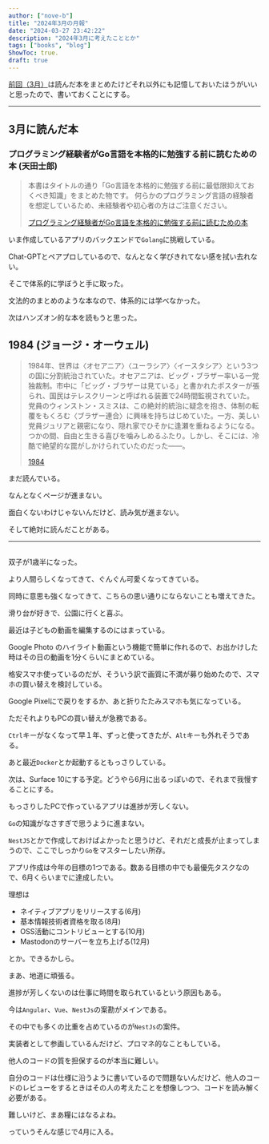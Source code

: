 ```yaml
---
author: ["nove-b"]
title: "2024年3月の月報"
date: "2024-03-27 23:42:22"
description: "2024年3月に考えたこととか"
tags: ["books", "blog"]
ShowToc: true.
draft: true
---
```


[前回（3月）](https://nove-b.github.io/posts/books-2024-2/)は読んだ本をまとめたけどそれ以外にも記憶しておいたほうがいいと思ったので、書いておくことにする。

---
## 3月に読んだ本

###  プログラミング経験者がGo言語を本格的に勉強する前に読むための本 (天田士郎)

> 本書はタイトルの通り「Go言語を本格的に勉強する前に最低限抑えておくべき知識」をまとめた物です。
> 何らかのプログラミング言語の経験者を想定しているため、未経験者や初心者の方はご注意ください。
> 
> [プログラミング経験者がGo言語を本格的に勉強する前に読むための本](https://amzn.to/3VyR200)

いま作成しているアプリのバックエンドで`Golang`に挑戦している。

Chat-GPTとペアプロしているので、なんとなく学びきれてない感を拭い去れない。

そこで体系的に学ぼうと手に取った。

文法的のまとめのような本なので、体系的には学べなかった。

次はハンズオン的な本を読もうと思った。


##  1984 (ジョージ・オーウェル)

> 1984年、世界は〈オセアニア〉〈ユーラシア〉〈イースタシア〉という3つの国に分割統治されていた。オセアニアは、ビッグ・ブラザー率いる一党独裁制。市中に「ビッグ・ブラザーは見ている」と書かれたポスターが張られ、国民はテレスクリーンと呼ばれる装置で24時間監視されていた。党員のウィンストン・スミスは、この絶対的統治に疑念を抱き、体制の転覆をもくろむ〈ブラザー連合〉に興味を持ちはじめていた。一方、美しい党員ジュリアと親密になり、隠れ家でひそかに逢瀬を重ねるようになる。つかの間、自由と生きる喜びを噛みしめるふたり。しかし、そこには、冷酷で絶望的な罠がしかけられていたのだった――。
>
> [1984](https://amzn.to/49DrjaM)

まだ読んでいる。

なんとなくページが進まない。

面白くないわけじゃないんだけど、読み気が進まない。

そして絶対に読んだことがある。

---

## 

双子が1歳半になった。

より人間らしくなってきて、ぐんぐん可愛くなってきている。

同時に意思も強くなってきて、こちらの思い通りにならないことも増えてきた。

滑り台が好きで、公園に行くと喜ぶ。

最近は子どもの動画を編集するのにはまっている。

Google Photo のハイライト動画という機能で簡単に作れるので、お出かけした時はその日の動画を1分くらいにまとめている。

格安スマホ使っているのだが、そういう訳で画質に不満が募り始めたので、スマホの買い替えを検討している。

Google Pixelにで戻りをするか、あと折りたたみスマホも気になっている。

ただそれよりもPCの買い替えが急務である。

`Ctrl`キーがなくなって早１年、ずっと使ってきたが、`Alt`キーも外れそうである。

あと最近`Docker`とか起動するともっさりしている。

次は、Surface 10にする予定。どうやら6月に出るっぽいので、それまで我慢することにする。

もっさりしたPCで作っているアプリは進捗が芳しくない。

`Go`の知識がなさすぎで思うように進まない。

`NestJS`とかで作成しておけばよかったと思うけど、それだと成長が止まってしまうので、ここでしっかり`Go`をマスターしたい所存。

アプリ作成は今年の目標の1つである。数ある目標の中でも最優先タスクなので、6月くらいまでに達成したい。

理想は

  - ネイティブアプリをリリースする(6月)
  - 基本情報技術者資格を取る(8月)
  - OSS活動にコントリビューとする(10月)
  - Mastodonのサーバーを立ち上げる(12月)

とか。できるかしら。

まあ、地道に頑張る。

進捗が芳しくないのは仕事に時間を取られているという原因もある。

今は`Angular`、`Vue`、`NestJs`の案勘がメインである。

その中でも多くの比重を占めているのが`NestJs`の案件。

実装者として参画しているんだけど、プロマネ的なこともしている。

他人のコードの質を担保するのが本当に難しい。

自分のコードは仕様に沿うように書いているので問題ないんだけど、他人のコードのレビューをするときはその人の考えたことを想像しつつ、コードを読み解く必要がある。

難しいけど、まあ糧にはなるよね。

っていうそんな感じで4月に入る。

